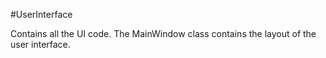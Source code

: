 #UserInterface

Contains all the UI code. The MainWindow class contains the layout of the user interface.
